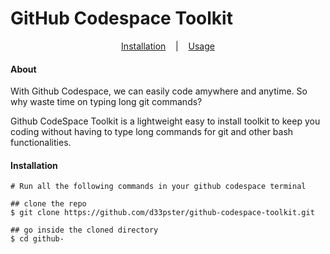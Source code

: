 # GitHub Codespace Toolkit

<p align='center'>
    <a href='#Installation'>Installation</a>
    &nbsp;&nbsp;&nbsp;|&nbsp;&nbsp;&nbsp;
    <a href='#Usage'>Usage</a>
</p>

#### About
With Github Codespace, we can easily code amywhere and anytime. So why waste time on typing long git commands?

Github CodeSpace Toolkit is a lightweight easy to install toolkit to keep you coding without having to type long commands for git and other bash functionalities.

#### Installation
```console
# Run all the following commands in your github codespace terminal

## clone the repo
$ git clone https://github.com/d33pster/github-codespace-toolkit.git

## go inside the cloned directory
$ cd github-
```